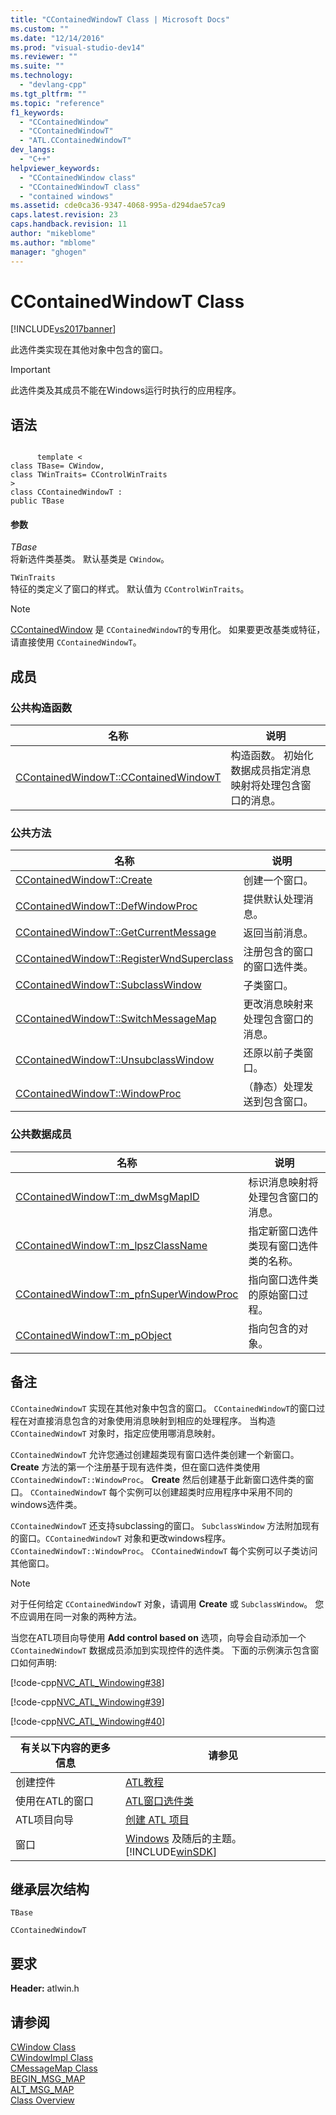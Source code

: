 ```yaml
---
title: "CContainedWindowT Class | Microsoft Docs"
ms.custom: ""
ms.date: "12/14/2016"
ms.prod: "visual-studio-dev14"
ms.reviewer: ""
ms.suite: ""
ms.technology: 
  - "devlang-cpp"
ms.tgt_pltfrm: ""
ms.topic: "reference"
f1_keywords: 
  - "CContainedWindow"
  - "CContainedWindowT"
  - "ATL.CContainedWindowT"
dev_langs: 
  - "C++"
helpviewer_keywords: 
  - "CContainedWindow class"
  - "CContainedWindowT class"
  - "contained windows"
ms.assetid: cde0ca36-9347-4068-995a-d294dae57ca9
caps.latest.revision: 23
caps.handback.revision: 11
author: "mikeblome"
ms.author: "mblome"
manager: "ghogen"
---
```

# CContainedWindowT Class
[!INCLUDE[vs2017banner](../../assembler/inline/includes/vs2017banner.md)]

此选件类实现在其他对象中包含的窗口。  
  
> [!IMPORTANT]
>  此选件类及其成员不能在Windows运行时执行的应用程序。  
  
## 语法  
  
```  
  
      template <  
class TBase= CWindow,  
class TWinTraits= CControlWinTraits   
>  
class CContainedWindowT :  
public TBase  
```  
  
#### 参数  
 *TBase*  
 将新选件类基类。  默认基类是 `CWindow`。  
  
 `TWinTraits`  
 特征的类定义了窗口的样式。  默认值为 `CControlWinTraits`。  
  
> [!NOTE]
>  [CContainedWindow](../Topic/CContainedWindow.md) 是 `CContainedWindowT`的专用化。  如果要更改基类或特征，请直接使用 `CContainedWindowT`。  
  
## 成员  
  
### 公共构造函数  
  
|名称|说明|  
|--------|--------|  
|[CContainedWindowT::CContainedWindowT](../Topic/CContainedWindowT::CContainedWindowT.md)|构造函数。  初始化数据成员指定消息映射将处理包含窗口的消息。|  
  
### 公共方法  
  
|名称|说明|  
|--------|--------|  
|[CContainedWindowT::Create](../Topic/CContainedWindowT::Create.md)|创建一个窗口。|  
|[CContainedWindowT::DefWindowProc](../Topic/CContainedWindowT::DefWindowProc.md)|提供默认处理消息。|  
|[CContainedWindowT::GetCurrentMessage](../Topic/CContainedWindowT::GetCurrentMessage.md)|返回当前消息。|  
|[CContainedWindowT::RegisterWndSuperclass](../Topic/CContainedWindowT::RegisterWndSuperclass.md)|注册包含的窗口的窗口选件类。|  
|[CContainedWindowT::SubclassWindow](../Topic/CContainedWindowT::SubclassWindow.md)|子类窗口。|  
|[CContainedWindowT::SwitchMessageMap](../Topic/CContainedWindowT::SwitchMessageMap.md)|更改消息映射来处理包含窗口的消息。|  
|[CContainedWindowT::UnsubclassWindow](../Topic/CContainedWindowT::UnsubclassWindow.md)|还原以前子类窗口。|  
|[CContainedWindowT::WindowProc](../Topic/CContainedWindowT::WindowProc.md)|（静态）处理发送到包含窗口。|  
  
### 公共数据成员  
  
|名称|说明|  
|--------|--------|  
|[CContainedWindowT::m\_dwMsgMapID](../Topic/CContainedWindowT::m_dwMsgMapID.md)|标识消息映射将处理包含窗口的消息。|  
|[CContainedWindowT::m\_lpszClassName](../Topic/CContainedWindowT::m_lpszClassName.md)|指定新窗口选件类现有窗口选件类的名称。|  
|[CContainedWindowT::m\_pfnSuperWindowProc](../Topic/CContainedWindowT::m_pfnSuperWindowProc.md)|指向窗口选件类的原始窗口过程。|  
|[CContainedWindowT::m\_pObject](../Topic/CContainedWindowT::m_pObject.md)|指向包含的对象。|  
  
## 备注  
 `CContainedWindowT` 实现在其他对象中包含的窗口。  `CContainedWindowT`的窗口过程在对直接消息包含的对象使用消息映射到相应的处理程序。  当构造 `CContainedWindowT` 对象时，指定应使用哪消息映射。  
  
 `CContainedWindowT` 允许您通过创建超类现有窗口选件类创建一个新窗口。  **Create** 方法的第一个注册基于现有选件类，但在窗口选件类使用 `CContainedWindowT::WindowProc`。  **Create** 然后创建基于此新窗口选件类的窗口。  `CContainedWindowT` 每个实例可以创建超类时应用程序中采用不同的windows选件类。  
  
 `CContainedWindowT` 还支持subclassing的窗口。  `SubclassWindow` 方法附加现有的窗口。`CContainedWindowT` 对象和更改windows程序。`CContainedWindowT::WindowProc`。  `CContainedWindowT` 每个实例可以子类访问其他窗口。  
  
> [!NOTE]
>  对于任何给定 `CContainedWindowT` 对象，请调用 **Create** 或 `SubclassWindow`。  您不应调用在同一对象的两种方法。  
  
 当您在ATL项目向导使用 **Add control based on** 选项，向导会自动添加一个 `CContainedWindowT` 数据成员添加到实现控件的选件类。  下面的示例演示包含窗口如何声明:  
  
 [!code-cpp[NVC_ATL_Windowing#38](../../atl/codesnippet/CPP/ccontainedwindowt-class_1.h)]  
  
 [!code-cpp[NVC_ATL_Windowing#39](../../atl/codesnippet/CPP/ccontainedwindowt-class_2.h)]  
  
 [!code-cpp[NVC_ATL_Windowing#40](../../atl/codesnippet/CPP/ccontainedwindowt-class_3.h)]  
  
|有关以下内容的更多信息|请参见|  
|-----------------|---------|  
|创建控件|[ATL教程](../../atl/active-template-library-atl-tutorial.md)|  
|使用在ATL的窗口|[ATL窗口选件类](../../atl/atl-window-classes.md)|  
|ATL项目向导|[创建 ATL 项目](../../atl/reference/creating-an-atl-project.md)|  
|窗口|[Windows](http://msdn.microsoft.com/library/windows/desktop/ms632595) 及随后的主题。[!INCLUDE[winSDK](../../atl/includes/winsdk_md.md)]|  
  
## 继承层次结构  
 `TBase`  
  
 `CContainedWindowT`  
  
## 要求  
 **Header:** atlwin.h  
  
## 请参阅  
 [CWindow Class](../../atl/reference/cwindow-class.md)   
 [CWindowImpl Class](../../atl/reference/cwindowimpl-class.md)   
 [CMessageMap Class](../../atl/reference/cmessagemap-class.md)   
 [BEGIN\_MSG\_MAP](../Topic/BEGIN_MSG_MAP.md)   
 [ALT\_MSG\_MAP](../Topic/ALT_MSG_MAP.md)   
 [Class Overview](../../atl/atl-class-overview.md)